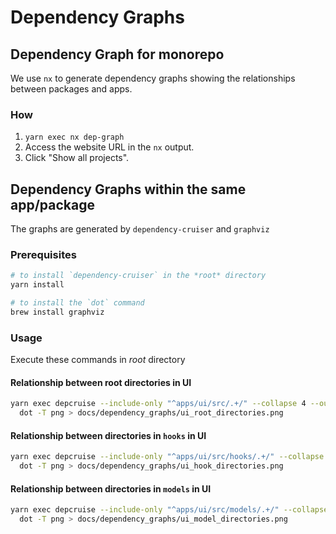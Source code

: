 # Dependency Graphs

## Dependency Graph for monorepo

We use `nx` to generate dependency graphs showing the relationships between packages and apps.

### How

1. `yarn exec nx dep-graph`
2. Access the website URL in the `nx` output.
3. Click "Show all projects".

## Dependency Graphs within the same app/package

The graphs are generated by `dependency-cruiser` and `graphviz`

### Prerequisites

```sh
# to install `dependency-cruiser` in the *root* directory
yarn install

# to install the `dot` command
brew install graphviz
```

### Usage

Execute these commands in _root_ directory

#### Relationship between root directories in UI

```sh
yarn exec depcruise --include-only "^apps/ui/src/.+/" --collapse 4 --output-type dot apps/ui/src |\
  dot -T png > docs/dependency_graphs/ui_root_directories.png
```

#### Relationship between directories in `hooks` in UI

```sh
yarn exec depcruise --include-only "^apps/ui/src/hooks/.+/" --collapse 5 --output-type dot apps/ui/src |\
  dot -T png > docs/dependency_graphs/ui_hook_directories.png
```

#### Relationship between directories in `models` in UI

```sh
yarn exec depcruise --include-only "^apps/ui/src/models/.+/" --collapse 5 --output-type dot apps/ui/src |\
  dot -T png > docs/dependency_graphs/ui_model_directories.png
```
